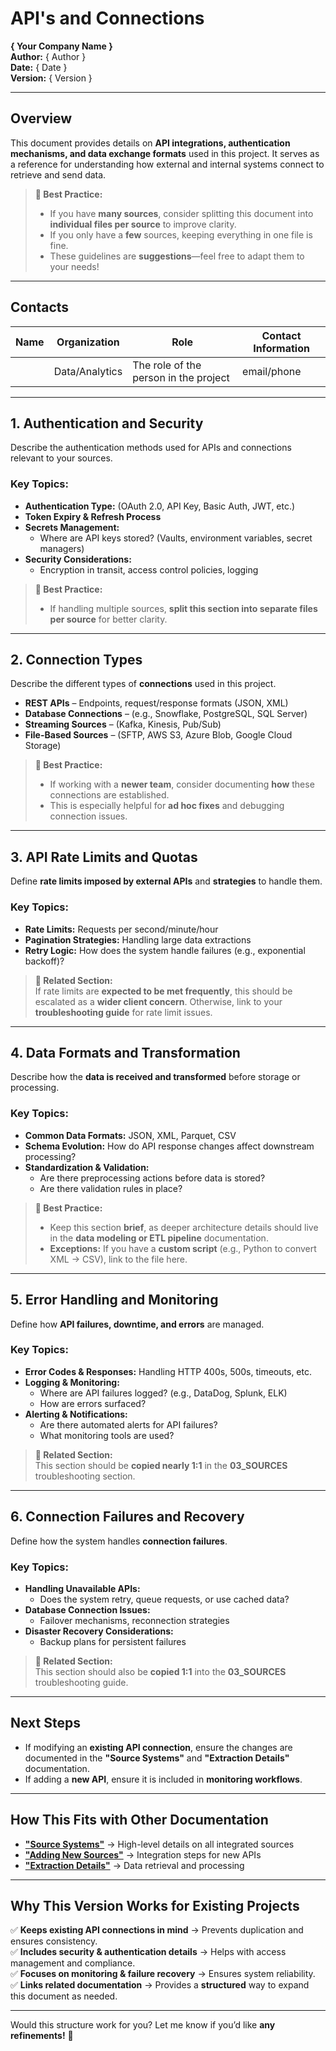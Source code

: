 # API's and Connections  
**{ Your Company Name }**  
**Author:** { Author }  
**Date:** { Date }  
**Version:** { Version }  

---

## Overview  
This document provides details on **API integrations, authentication mechanisms, and data exchange formats** used in this project. It serves as a reference for understanding how external and internal systems connect to retrieve and send data.  

> **📌 Best Practice:**  
> - If you have **many sources**, consider splitting this document into **individual files per source** to improve clarity.  
> - If you only have a **few** sources, keeping everything in one file is fine.  
> - These guidelines are **suggestions**—feel free to adapt them to your needs!  

---

## Contacts  

| Name  | Organization   | Role                                  | Contact Information |
|-------|--------------|---------------------------------------|---------------------|
|       | Data/Analytics | The role of the person in the project | email/phone |

---

## 1. Authentication and Security  
Describe the authentication methods used for APIs and connections relevant to your sources.  

### **Key Topics:**  
- **Authentication Type:** (OAuth 2.0, API Key, Basic Auth, JWT, etc.)  
- **Token Expiry & Refresh Process**  
- **Secrets Management:**  
  - Where are API keys stored? (Vaults, environment variables, secret managers)  
- **Security Considerations:**  
  - Encryption in transit, access control policies, logging  

> **📌 Best Practice:**  
> - If handling multiple sources, **split this section into separate files per source** for better clarity.  

---

## 2. Connection Types  
Describe the different types of **connections** used in this project.  

- **REST APIs** – Endpoints, request/response formats (JSON, XML)  
- **Database Connections** – (e.g., Snowflake, PostgreSQL, SQL Server)  
- **Streaming Sources** – (Kafka, Kinesis, Pub/Sub)  
- **File-Based Sources** – (SFTP, AWS S3, Azure Blob, Google Cloud Storage)  

> **📌 Best Practice:**  
> - If working with a **newer team**, consider documenting **how** these connections are established.  
> - This is especially helpful for **ad hoc fixes** and debugging connection issues.  

---

## 3. API Rate Limits and Quotas  
Define **rate limits imposed by external APIs** and **strategies** to handle them.  

### **Key Topics:**  
- **Rate Limits:** Requests per second/minute/hour  
- **Pagination Strategies:** Handling large data extractions  
- **Retry Logic:** How does the system handle failures (e.g., exponential backoff)?  

> **🔗 Related Section:**  
> If rate limits are **expected to be met frequently**, this should be escalated as a **wider client concern**. Otherwise, link to your **troubleshooting guide** for rate limit issues.  

---

## 4. Data Formats and Transformation  
Describe how the **data is received and transformed** before storage or processing.  

### **Key Topics:**  
- **Common Data Formats:** JSON, XML, Parquet, CSV  
- **Schema Evolution:** How do API response changes affect downstream processing?  
- **Standardization & Validation:**  
  - Are there preprocessing actions before data is stored?  
  - Are there validation rules in place?  

> **📌 Best Practice:**  
> - Keep this section **brief**, as deeper architecture details should live in the **data modeling or ETL pipeline** documentation.  
> - **Exceptions:** If you have a **custom script** (e.g., Python to convert XML → CSV), link to the file here.  

---

## 5. Error Handling and Monitoring  
Define how **API failures, downtime, and errors** are managed.  

### **Key Topics:**  
- **Error Codes & Responses:** Handling HTTP 400s, 500s, timeouts, etc.  
- **Logging & Monitoring:**  
  - Where are API failures logged? (e.g., DataDog, Splunk, ELK)  
  - How are errors surfaced?  
- **Alerting & Notifications:**  
  - Are there automated alerts for API failures?  
  - What monitoring tools are used?  

> **🔗 Related Section:**  
> This section should be **copied nearly 1:1** in the **03_SOURCES** troubleshooting section.  

---

## 6. Connection Failures and Recovery  
Define how the system handles **connection failures**.  

### **Key Topics:**  
- **Handling Unavailable APIs:**  
  - Does the system retry, queue requests, or use cached data?  
- **Database Connection Issues:**  
  - Failover mechanisms, reconnection strategies  
- **Disaster Recovery Considerations:**  
  - Backup plans for persistent failures  

> **🔗 Related Section:**  
> This section should also be **copied 1:1** into the **03_SOURCES** troubleshooting guide.  

---

## Next Steps  
- If modifying an **existing API connection**, ensure the changes are documented in the **"Source Systems"** and **"Extraction Details"** documentation.  
- If adding a **new API**, ensure it is included in **monitoring workflows**.  

---

## How This Fits with Other Documentation  
- **["Source Systems"](source_systems.md)** → High-level details on all integrated sources  
- **["Adding New Sources"](adding_new_sources.md)** → Integration steps for new APIs  
- **["Extraction Details"](extraction_details.md)** → Data retrieval and processing  

---

## Why This Version Works for Existing Projects  
✅ **Keeps existing API connections in mind** → Prevents duplication and ensures consistency.  
✅ **Includes security & authentication details** → Helps with access management and compliance.  
✅ **Focuses on monitoring & failure recovery** → Ensures system reliability.  
✅ **Links related documentation** → Provides a **structured** way to expand this document as needed.  

---

Would this structure work for you? Let me know if you’d like **any refinements!** 🚀

